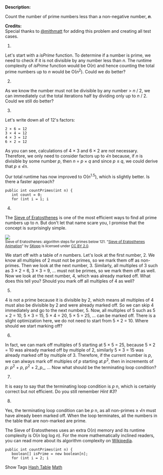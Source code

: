  **Description:**

Count the number of prime numbers less than a non-negative number, **_n_**.

**Credits:**  
Special thanks to [@mithmatt](https://leetcode.com/discuss/user/mithmatt) for adding this problem and creating all test cases.

1. 

Let's start with a _isPrime_ function. To determine if a number is prime, we need to check if it is not divisible by any number less than _n_. The runtime complexity of _isPrime_ function would be O(_n_) and hence counting the total prime numbers up to _n_ would be O(_n_<sup>2</sup>). Could we do better?

2. 

As we know the number must not be divisible by any number > _n_ / 2, we can immediately cut the total iterations half by dividing only up to _n_ / 2. Could we still do better?

3. 

Let's write down all of 12's factors:

    2 × 6 = 12
    3 × 4 = 12
    4 × 3 = 12
    6 × 2 = 12

As you can see, calculations of 4 × 3 and 6 × 2 are not necessary. Therefore, we only need to consider factors up to √_n_ because, if _n_ is divisible by some number _p_, then _n_ = _p_ × _q_ and since _p_ ≤ _q_, we could derive that _p_ ≤ √_n_.

Our total runtime has now improved to O(_n_<sup>1.5</sup>), which is slightly better. Is there a faster approach?

    public int countPrimes(int n) {
       int count = 0;
       for (int i = 1; i

4. 

The [Sieve of Eratosthenes](http://en.wikipedia.org/wiki/Sieve_of_Eratosthenes) is one of the most efficient ways to find all prime numbers up to _n_. But don't let that name scare you, I promise that the concept is surprisingly simple.

![](/static/images/solutions/Sieve_of_Eratosthenes_animation.gif)  
<small>Sieve of Eratosthenes: algorithm steps for primes below 121. "<a href="http://commons.wikimedia.org/wiki/File:Sieve_of_Eratosthenes_animation.gif" target="_blank">Sieve of Eratosthenes Animation</a>" by <a href="http://de.wikipedia.org/wiki/Benutzer:SKopp" target="_blank">SKopp</a> is licensed under <a href="http://creativecommons.org/licenses/by/2.0/" target="_blank">CC BY 2.0</a>.</small>

We start off with a table of _n_ numbers. Let's look at the first number, 2. We know all multiples of 2 must not be primes, so we mark them off as non-primes. Then we look at the next number, 3. Similarly, all multiples of 3 such as 3 × 2 = 6, 3 × 3 = 9, ... must not be primes, so we mark them off as well. Now we look at the next number, 4, which was already marked off. What does this tell you? Should you mark off all multiples of 4 as well?

5. 

4 is not a prime because it is divisible by 2, which means all multiples of 4 must also be divisible by 2 and were already marked off. So we can skip 4 immediately and go to the next number, 5. Now, all multiples of 5 such as 5 × 2 = 10, 5 × 3 = 15, 5 × 4 = 20, 5 × 5 = 25, ... can be marked off. There is a slight optimization here, we do not need to start from 5 × 2 = 10. Where should we start marking off?

6. 

In fact, we can mark off multiples of 5 starting at 5 × 5 = 25, because 5 × 2 = 10 was already marked off by multiple of 2, similarly 5 × 3 = 15 was already marked off by multiple of 3. Therefore, if the current number is _p_, we can always mark off multiples of _p_ starting at _p_<sup>2</sup>, then in increments of _p_: _p_<sup>2</sup> + _p_, _p_<sup>2</sup> + 2_p_, ... Now what should be the terminating loop condition?

7. 

It is easy to say that the terminating loop condition is _p_ n, which is certainly correct but not efficient. Do you still remember _Hint #3_?

8. 

Yes, the terminating loop condition can be _p_ n, as all non-primes ≥ √_n_ must have already been marked off. When the loop terminates, all the numbers in the table that are non-marked are prime.

The Sieve of Eratosthenes uses an extra O(_n_) memory and its runtime complexity is O(_n_ log log _n_). For the more mathematically inclined readers, you can read more about its algorithm complexity on [Wikipedia](http://en.wikipedia.org/wiki/Sieve_of_Eratosthenes#Algorithm_complexity).

    public int countPrimes(int n) {
       boolean[] isPrime = new boolean[n];
       for (int i = 2; i

Show Tags
 [Hash Table](/tag/hash-table/) [Math](/tag/math/)


